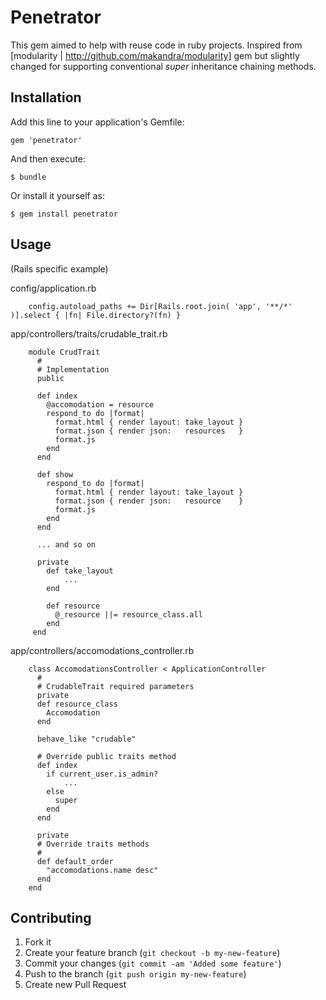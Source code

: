 # Penetrator

This gem aimed to help with reuse code in ruby projects.
Inspired from [modularity | http://github.com/makandra/modularity] gem but slightly changed for supporting
conventional *super* inheritance chaining methods.


## Installation

Add this line to your application's Gemfile:

    gem 'penetrator'

And then execute:

    $ bundle

Or install it yourself as:

    $ gem install penetrator

## Usage
(Rails specific example)

config/application.rb

        config.autoload_paths += Dir[Rails.root.join( 'app', '**/*' )].select { |fn| File.directory?(fn) }

app/controllers/traits/crudable_trait.rb

        module CrudTrait
          #
          # Implementation
          public

          def index
            @accomodation = resource
            respond_to do |format|
              format.html { render layout: take_layout }
              format.json { render json:   resources   }
              format.js
            end
          end

          def show
            respond_to do |format|
              format.html { render layout: take_layout }
              format.json { render json:   resource    }
              format.js
            end
          end

          ... and so on

          private
            def take_layout
                ...
            end

            def resource
              @_resource ||= resource_class.all
            end
         end

app/controllers/accomodations_controller.rb

        class AccomodationsController < ApplicationController
          #
          # CrudableTrait required parameters
          private
          def resource_class
            Accomodation
          end

          behave_like "crudable"

          # Override public traits method
          def index
            if current_user.is_admin?
                ...
            else
              super
            end
          end

          private
          # Override traits methods
          #
          def default_order
            "accomodations.name desc"
          end
        end




## Contributing

1. Fork it
2. Create your feature branch (`git checkout -b my-new-feature`)
3. Commit your changes (`git commit -am 'Added some feature'`)
4. Push to the branch (`git push origin my-new-feature`)
5. Create new Pull Request
